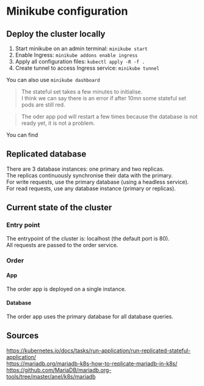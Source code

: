 # Minikube configuration

## Deploy the cluster locally

1. Start minikube on an admin terminal: ```minikube start```
2. Enable Ingress: ```minikube addons enable ingress```
3. Apply all configuration files: ```kubectl apply -R -f .```
4. Create tunnel to access Ingress service: ```minikube tunnel```

You can also use ```minikube dashboard```  
>The stateful set takes a few minutes to initialise.  
>I think we can say there is an error if after 10mn some stateful set pods are still red.

>The oder app pod will restart a few times because the database is not ready yet, it is not a problem.

You can find

## Replicated database
There are 3 database instances: one primary and two replicas.  
The replicas continuously synchronise their data with the primary.  
For write requests, use the primary database (using a headless service).  
For read requests, use any database instance (primary or replicas).


## Current state of the cluster

### Entry point
The entrypoint of the cluster is: localhost (the default port is 80).  
All requests are passed to the order service.

### Order
#### App
The order app is deployed on a single instance.

#### Database
The order app uses the primary database for all database queries.

## Sources
https://kubernetes.io/docs/tasks/run-application/run-replicated-stateful-application/  
https://mariadb.org/mariadb-k8s-how-to-replicate-mariadb-in-k8s/
https://github.com/MariaDB/mariadb.org-tools/tree/master/anel/k8s/mariadb